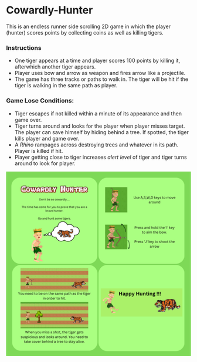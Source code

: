 # Cowardly-Hunter

This is an endless runner side scrolling 2D game in which the player (hunter) scores points by collecting coins as well as killing tigers.

### Instructions

- One tiger appears at a time and player scores 100 points by killing it, afterwhich another tiger appears.
- Player uses bow and arrow as weapon and fires arrow like a projectile.
- The game has three tracks or paths to walk in. The tiger will be hit if the tiger is walking in the same path as player.

### Game Lose Conditions:

- Tiger escapes if not killed within a minute of its appearance and then game over.
- Tiger turns around and looks for the player when player misses target. The player can save himself by hiding behind a tree. If spotted, the tiger kills player and game over.
- A *Rhino* rampages across destroying trees and whatever in its path. Player is killed if hit.
- Player getting close to tiger increases *alert level* of tiger and tiger turns around to look for player.

![This is an Image](https://github.com/yogesh28-git/Cowardly-Hunter/blob/main/Assets/Art/Poster/Cowardly%20Hunter.png)
